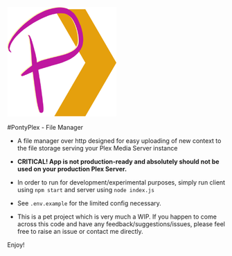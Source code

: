 
<img src="src/assets/ponty-favicon.svg" alt="Logo" height="50%" width="50%"></br>

[comment]: <> (Uncomment for IntelliJ)

[comment]: <> (<img src="/Users/leestewart/coding/plex-file-manager/src/assets/ponty-favicon.svg" alt="ponty" height="25%" width="25%"></br>)

#PontyPlex - File Manager

- A file manager over http designed for easy uploading of new context to the file storage serving your Plex Media Server instance
- **CRITICAL! App is not production-ready and absolutely should not be used on your production Plex Server.**


- In order to run for development/experimental purposes, simply run client using `npm start` and server using `node index.js`
- See `.env.example` for the limited config necessary. 


- This is a pet project which is very much a WIP. If you happen to come across this code and have any feedback/suggestions/issues, please feel free to raise an issue or contact me directly. 

Enjoy!


